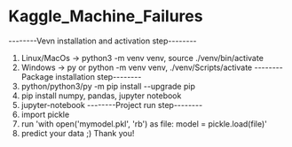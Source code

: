 # Kaggle_Machine_Failures
--------Vevn installation and activation step--------
1) Linux/MacOs -> python3 -m venv venv, source ./venv/bin/activate
2) Windows -> py or python -m venv venv, ./venv/Scripts/activate
--------Package installation step--------
1) python/python3/py -m pip install --upgrade pip
2) pip install numpy, pandas, jupyter notebook
3) jupyter-notebook
--------Project run step--------
1) import pickle
2) run 'with open('mymodel.pkl', 'rb') as file:
            model = pickle.load(file)'
3) predict your data ;)
Thank you!
